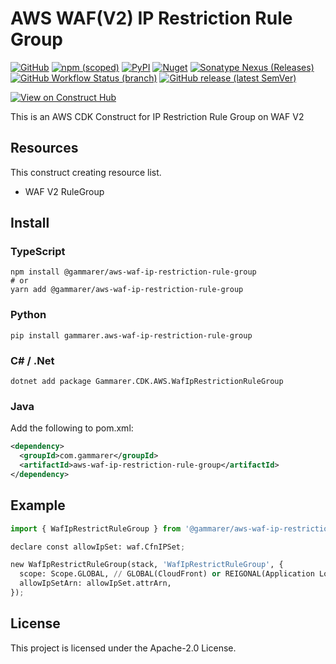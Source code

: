 # AWS WAF(V2) IP Restriction Rule Group

[![GitHub](https://img.shields.io/github/license/yicr/aws-waf-ip-restriction-rule-group?style=flat-square)](https://github.com/yicr/aws-waf-ip-restriction-rule-group/blob/main/LICENSE)
[![npm (scoped)](https://img.shields.io/npm/v/@gammarer/aws-waf-ip-restriction-rule-group?style=flat-square)](https://www.npmjs.com/package/@gammarer/aws-waf-ip-restriction-rule-group)
[![PyPI](https://img.shields.io/pypi/v/gammarer.aws-waf-ip-restriction-rule-group?style=flat-square)](https://pypi.org/project/gammarer.aws-waf-ip-restriction-rule-group/)
[![Nuget](https://img.shields.io/nuget/v/Gammarer.CDK.AWS.WafIpRestrictionRuleGroup?style=flat-square)](https://www.nuget.org/packages/Gammarer.CDK.AWS.WafIpRestrictionRuleGroup/)
[![Sonatype Nexus (Releases)](https://img.shields.io/nexus/r/com.gammarer/aws-waf-ip-restriction-rule-group?server=https%3A%2F%2Fs01.oss.sonatype.org%2F&style=flat-square)](https://s01.oss.sonatype.org/content/repositories/releases/com/gammarer/aws-waf-ip-restriction-rule-group/)
[![GitHub Workflow Status (branch)](https://img.shields.io/github/actions/workflow/status/yicr/aws-waf-ip-restriction-rule-group/release.yml?branch=main&label=release&style=flat-square)](https://github.com/yicr/aws-waf-ip-restriction-rule-group/actions/workflows/release.yml)
[![GitHub release (latest SemVer)](https://img.shields.io/github/v/release/yicr/aws-waf-ip-restriction-rule-group?sort=semver&style=flat-square)](https://github.com/yicr/aws-waf-ip-restriction-rule-group/releases)

[![View on Construct Hub](https://constructs.dev/badge?package=@gammarer/aws-waf-ip-restriction-rule-group)](https://constructs.dev/packages/@gammarer/aws-waf-ip-restriction-rule-group)

This is an AWS CDK Construct for IP Restriction Rule Group on WAF V2

## Resources

This construct creating resource list.

* WAF V2 RuleGroup

## Install

### TypeScript

```shell
npm install @gammarer/aws-waf-ip-restriction-rule-group
# or
yarn add @gammarer/aws-waf-ip-restriction-rule-group
```

### Python

```shell
pip install gammarer.aws-waf-ip-restriction-rule-group
```

### C# / .Net

```shell
dotnet add package Gammarer.CDK.AWS.WafIpRestrictionRuleGroup
```

### Java

Add the following to pom.xml:

```xml
<dependency>
  <groupId>com.gammarer</groupId>
  <artifactId>aws-waf-ip-restriction-rule-group</artifactId>
</dependency>
```

## Example

```python
import { WafIpRestrictRuleGroup } from '@gammarer/aws-waf-ip-restriction-rule-group';

declare const allowIpSet: waf.CfnIPSet;

new WafIpRestrictRuleGroup(stack, 'WafIpRestrictRuleGroup', {
  scope: Scope.GLOBAL, // GLOBAL(CloudFront) or REIGONAL(Application Load Balancer (ALB), Amazon API Gateway REST API, an AWS AppSync GraphQL API, or an Amazon Cognito user pool)
  allowIpSetArn: allowIpSet.attrArn,
});
```

## License

This project is licensed under the Apache-2.0 License.

